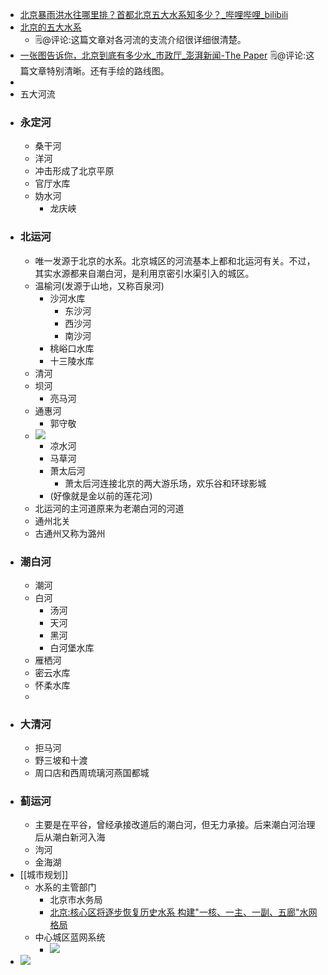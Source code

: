 - [北京暴雨洪水往哪里排？首都北京五大水系知多少？_哔哩哔哩_bilibili](https://www.bilibili.com/video/BV1db4y1U7HP/?spm_id_from=333.999.0.0&vd_source=3d8ccab137cc879b5f9cbc14d68843ab)
- [北京的五大水系](https://ny.zdline.cn/h5/article/detail.do?artId=133042)
    - 🗒@评论:这篇文章对各河流的支流介绍很详细很清楚。
- [一张图告诉你，北京到底有多少水_市政厅_澎湃新闻-The Paper](https://app.yinxiang.com/shard/s63/nl/13797828/65581cae-4827-46cb-8a9c-08828e88b7b4) 
🗒@评论:这篇文章特别清晰。还有手绘的路线图。
- 
- 五大河流
- ### 永定河
    - 桑干河
    - 洋河
    - 冲击形成了北京平原
    - 官厅水库
    - 妫水河
        - 龙庆峡
- ### 北运河
    - 唯一发源于北京的水系。北京城区的河流基本上都和北运河有关。不过，其实水源都来自潮白河，是利用京密引水渠引入的城区。
    - 温榆河(发源于山地，又称百泉河)
        - 沙河水库
            - 东沙河
            - 西沙河
            - 南沙河
        - 桃峪口水库
        - 十三陵水库
    - 清河
    - 坝河
        - 亮马河
    - 通惠河
        - 郭守敬
    - ![](https://firebasestorage.googleapis.com/v0/b/firescript-577a2.appspot.com/o/imgs%2Fapp%2Fxinyiheng%2FBWgnIrA4_s.png?alt=media&token=214a17d5-adf2-4b7f-ad73-34fa937186be)
        - 凉水河
        - 马草河
        - 萧太后河
            - 萧太后河连接北京的两大游乐场，欢乐谷和环球影城
        - (好像就是金以前的莲花河)
    - 北运河的主河道原来为老潮白河的河道
    - 通州北关
    - 古通州又称为潞州
- ### 潮白河
    - 潮河
    - 白河
        - 汤河
        - 天河
        - 黑河
        - 白河堡水库
    - 雁栖河
    - 密云水库
    - 怀柔水库
    - 
- ### 大清河
    - 拒马河
    - 野三坡和十渡
    - 周口店和西周琉璃河燕国都城
- ### 蓟运河
    - 主要是在平谷，曾经承接改道后的潮白河，但无力承接。后来潮白河治理后从潮白新河入海
    - 泃河
    - 金海湖
- [[城市规划]]
    - 水系的主管部门
        - 北京市水务局
        - [北京:核心区将逐步恢复历史水系 构建"一核、一主、一副、五廊"水网格局](http://bj.people.com.cn/n2/2022/1110/c82846-40188707.html)
    - 中心城区蓝网系统
        - ![](https://firebasestorage.googleapis.com/v0/b/firescript-577a2.appspot.com/o/imgs%2Fapp%2Fxinyiheng%2FdmH8u8tDaf.png?alt=media&token=64684c15-2e77-4ffb-a303-c24b7a76eb63)
- ![](https://firebasestorage.googleapis.com/v0/b/firescript-577a2.appspot.com/o/imgs%2Fapp%2Fxinyiheng%2FPnGH79CZTa.png?alt=media&token=2675e287-e799-4416-a3e6-6b564db8cbd3)
